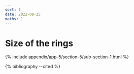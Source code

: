 ```yaml
---
sort: 1
date: 2022-08-25
maths: 1
---
```


# Size of the rings

{% include appendix/app-5/section-5/sub-section-1.html %}

{% bibliography --cited %}

